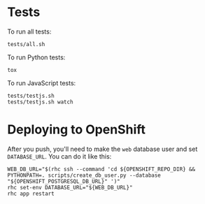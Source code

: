 # Tests

To run all tests:

    tests/all.sh

To run Python tests:

    tox

To run JavaScript tests:

    tests/testjs.sh
    tests/testjs.sh watch


# Deploying to OpenShift

After you push, you'll need to make the `web` database user and set
`DATABASE_URL`.  You can do it like this:

    WEB_DB_URL="$(rhc ssh --command 'cd ${OPENSHIFT_REPO_DIR} && PYTHONPATH=. scripts/create_db_user.py --database "${OPENSHIFT_POSTGRESQL_DB_URL}" ')"
    rhc set-env DATABASE_URL="${WEB_DB_URL}"
    rhc app restart

